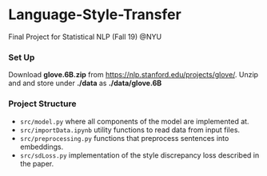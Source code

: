 # Language-Style-Transfer
Final Project for Statistical NLP (Fall 19) @NYU


### Set Up
Download **glove.6B.zip** from https://nlp.stanford.edu/projects/glove/. Unzip and and store under **./data** as **./data/glove.6B**


### Project Structure

* ```src/model.py``` where all components of the model are implemented at.
* ```src/importData.ipynb``` utility functions to read data from input files.
* ```src/preprocessing.py``` functions that preprocess sentences into embeddings.
* ```src/sdLoss.py``` implementation of the style discrepancy loss described in the paper.
